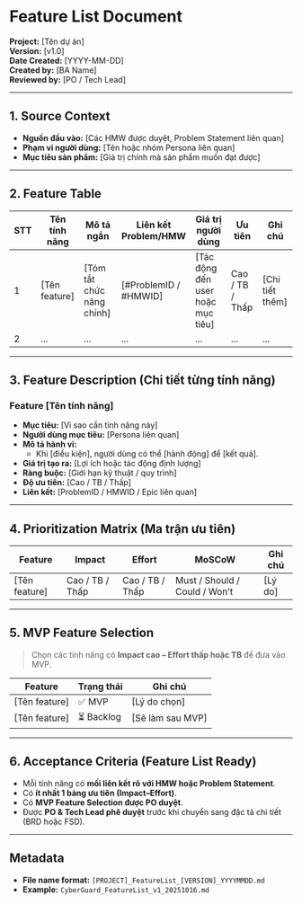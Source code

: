 # Feature List Document

**Project:** [Tên dự án]  
**Version:** [v1.0]  
**Date Created:** [YYYY-MM-DD]  
**Created by:** [BA Name]  
**Reviewed by:** [PO / Tech Lead]  

---

## 1. Source Context
- **Nguồn đầu vào:** [Các HMW được duyệt, Problem Statement liên quan]  
- **Phạm vi người dùng:** [Tên hoặc nhóm Persona liên quan]  
- **Mục tiêu sản phẩm:** [Giá trị chính mà sản phẩm muốn đạt được]

---

## 2. Feature Table

| STT | Tên tính năng | Mô tả ngắn | Liên kết Problem/HMW | Giá trị người dùng | Ưu tiên | Ghi chú |
|------|----------------|-------------|----------------------|-------------------|----------|----------|
| 1 | [Tên feature] | [Tóm tắt chức năng chính] | [#ProblemID / #HMWID] | [Tác động đến user hoặc mục tiêu] | Cao / TB / Thấp | [Chi tiết thêm] |
| 2 | ... | ... | ... | ... | ... | ... |

---

## 3. Feature Description (Chi tiết từng tính năng)

### Feature [Tên tính năng]
- **Mục tiêu:** [Vì sao cần tính năng này]  
- **Người dùng mục tiêu:** [Persona liên quan]  
- **Mô tả hành vi:**  
  - Khi [điều kiện], người dùng có thể [hành động] để [kết quả].  
- **Giá trị tạo ra:** [Lợi ích hoặc tác động định lượng]  
- **Ràng buộc:** [Giới hạn kỹ thuật / quy trình]  
- **Độ ưu tiên:** [Cao / TB / Thấp]  
- **Liên kết:** [ProblemID / HMWID / Epic liên quan]

---

## 4. Prioritization Matrix (Ma trận ưu tiên)

| Feature | Impact | Effort | MoSCoW | Ghi chú |
|----------|---------|---------|----------|----------|
| [Tên feature] | Cao / TB / Thấp | Cao / TB / Thấp | Must / Should / Could / Won’t | [Lý do] |

---

## 5. MVP Feature Selection
> Chọn các tính năng có **Impact cao – Effort thấp hoặc TB** để đưa vào MVP.

| Feature | Trạng thái | Ghi chú |
|----------|-------------|----------|
| [Tên feature] | ✅ MVP | [Lý do chọn] |
| [Tên feature] | ⏳ Backlog | [Sẽ làm sau MVP] |

---

## 6. Acceptance Criteria (Feature List Ready)
- Mỗi tính năng có **mối liên kết rõ với HMW hoặc Problem Statement**.  
- Có **ít nhất 1 bảng ưu tiên (Impact–Effort)**.  
- Có **MVP Feature Selection được PO duyệt**.  
- Được **PO & Tech Lead phê duyệt** trước khi chuyển sang đặc tả chi tiết (BRD hoặc FSD).

---

## Metadata
- **File name format:** `[PROJECT]_FeatureList_[VERSION]_YYYYMMDD.md`  
- **Example:** `CyberGuard_FeatureList_v1_20251016.md`
